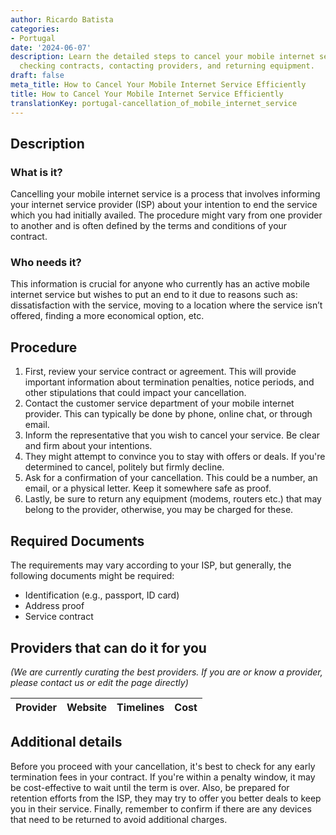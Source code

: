 ```yaml
---
author: Ricardo Batista
categories:
- Portugal
date: '2024-06-07'
description: Learn the detailed steps to cancel your mobile internet service, including
  checking contracts, contacting providers, and returning equipment.
draft: false
meta_title: How to Cancel Your Mobile Internet Service Efficiently
title: How to Cancel Your Mobile Internet Service Efficiently
translationKey: portugal-cancellation_of_mobile_internet_service
---
```


## Description
### What is it?
Cancelling your mobile internet service is a process that involves informing your internet service provider (ISP) about your intention to end the service which you had initially availed. The procedure might vary from one provider to another and is often defined by the terms and conditions of your contract.

### Who needs it?
This information is crucial for anyone who currently has an active mobile internet service but wishes to put an end to it due to reasons such as: dissatisfaction with the service, moving to a location where the service isn’t offered, finding a more economical option, etc.

## Procedure
1. First, review your service contract or agreement. This will provide important information about termination penalties, notice periods, and other stipulations that could impact your cancellation.
2. Contact the customer service department of your mobile internet provider. This can typically be done by phone, online chat, or through email.
3. Inform the representative that you wish to cancel your service. Be clear and firm about your intentions.
4. They might attempt to convince you to stay with offers or deals. If you're determined to cancel, politely but firmly decline.
5. Ask for a confirmation of your cancellation. This could be a number, an email, or a physical letter. Keep it somewhere safe as proof.
6. Lastly, be sure to return any equipment (modems, routers etc.) that may belong to the provider, otherwise, you may be charged for these.

## Required Documents
The requirements may vary according to your ISP, but generally, the following documents might be required:
- Identification (e.g., passport, ID card)
- Address proof
- Service contract

## Providers that can do it for you

_(We are currently curating the best providers. If you are or know a provider, please contact us or edit the page directly)_

| Provider        |     Website     |     Timelines    |       Cost      |
| --------------- | --------------- |  :-------------: | :-------------: |

## Additional details
Before you proceed with your cancellation, it's best to check for any early termination fees in your contract. If you're within a penalty window, it may be cost-effective to wait until the term is over. Also, be prepared for retention efforts from the ISP, they may try to offer you better deals to keep you in their service. Finally, remember to confirm if there are any devices that need to be returned to avoid additional charges.
